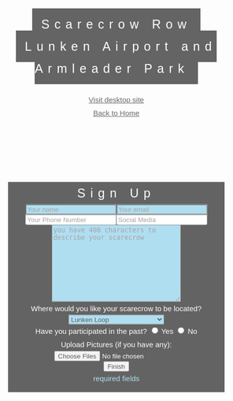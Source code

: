 
<!DOCTYPE html>
<html>
<head>
  <script>
    if (screen.width > 1145) {
    window.location.replace("https://scarecrowrow.github.io/index.md");
}
    var x = "Total Height: " + screen.height;

  </script>
  <title>Scarecrow Row (mobile)</title>
<meta name="viewport" content="width=device-width, initial-scale=1">
<!--
  <script>
    function myFunction() {
    document.getElementById("photoslink").style.color = "yellow";
    }
    function myFunction2() {
    document.getElementById("photoslink").style.color = "white";
    }
  </script>
-->
  <!-- Global site tag (gtag.js) - Google Analytics -->
<script async src="https://www.googletagmanager.com/gtag/js?id=UA-121420262-1"></script>
<script>
  window.dataLayer = window.dataLayer || [];
  function gtag(){dataLayer.push(arguments);}
  gtag('js', new Date());

  gtag('config', 'UA-121420262-1');
</script>

<style>
body, html {
  height: 100%;
  margin: 0;
  font: 400 15px/1.8 "Lato", sans-serif;
  color: #777;
}
* {box-sizing: border-box}
body {font-family: Verdana, sans-serif; margin:0}
.mySlides {display: none}
img {vertical-align: middle;}

/* Slideshow container */
.slideshow-container {
  max-width: 1000px;
  position: relative;
  margin: auto;
}

/* Next & previous buttons */
.prev, .next {
  cursor: pointer;
  position: absolute;
  top: 50%;
  width: auto;
  padding: 16px;
  margin-top: -22px;
  color: white;
  font-weight: bold;
  font-size: 18px;
  transition: 0.6s ease;
  border-radius: 0 3px 3px 0;
  right: 71%;
}
  .prev {
    right: 25%
  }
/* Position the "next button" to the right */
.next {
  right: 25%;
  border-radius: 3px 0 0 3px;
}

/* On hover, add a black background color with a little bit see-through */
.prev:hover, .next:hover {
  background-color: rgba(0,0,0,0.8);
}

/* Caption text */
.text {
  color: #f2f2f2;
  font-size: 15px;
  padding: 8px 12px;
  position: absolute;
  bottom: 8px;
  width: 100%;
  text-align: center;
}

/* Number text (1/3 etc) */
.numbertext {
  color: #f2f2f2;
  font-size: 12px;
  padding: 8px 12px;
  position: absolute;
  top: 0;
}

/* The dots/bullets/indicators */
.dot {
  cursor: pointer;
  height: 15px;
  width: 15px;
  margin: 0 2px;
  background-color: #bbb;
  border-radius: 50%;
  display: inline-block;
  transition: background-color 0.6s ease;
}

.active, .dot:hover {
  background-color: #717171;
}

/* Fading animation */
.fade {
  -webkit-animation-name: fade;
  -webkit-animation-duration: 1.5s;
  animation-name: fade;
  animation-duration: 1.5s;
}

@-webkit-keyframes fade {
  from {opacity: .4} 
  to {opacity: 1}
}

@keyframes fade {
  from {opacity: .4} 
  to {opacity: 1}
}

/* On smaller screens, decrease text size */
@media only screen and (max-width: 300px) {
  .prev, .next,.text {font-size: 11px}
}
.bgimg-1, .bgimg-2, .bgimg-3, .content {
  position: relative;
  opacity: 0.65;
  background-position: center;
  background-repeat: no-repeat;
  background-size: cover;

}
.bgimg-1 {
  background-image: url("https://scarecrowrow.github.io/background.jpg");
  width: 100%;
  height: 70%;
  background-attachment: fixed;
}
  .content {
    background-color: #656565
;
    position: relative;
  }
.caption {
  position: relative;
/*  absolute*/
  left: 0;
  top: 20%;
  width: 100%;
  text-align: center;
  color: #000;
}
  h1 {
  letter-spacing: 5px;
  font: 20px "Lato", sans-serif;
  color: #111;
  }
.caption span.border {
  background-color: #111;
  color: #fff;
  padding: 18px;
  font-size: 25px;
  letter-spacing: 10px;
}
.centered {
    position: absolute;
    top: 255%;
    left: 50%;
    transform: translate(-50%, -50%);
    color: white;
    background-color: #101010;
    padding-left: 2%;
    padding-right: 2%;
    width:100%;
    border-width:2px;
    border-color:white;
    margin: 5px auto;
}
.centered2 {
    position: absolute;
    top: 210%;
    left: 50%;
    transform: translate(-50%, -50%);
    color: white;
    background-color: #101010;
    padding-left: 2%;
    padding-right: 2%;
    width: 100%;
    margin: 5px auto;

}
  .centered3 {
    position: absolute;
    top: 470%;
    left: 50%;
    transform: translate(-50%, -50%);
    color: white;
    background-color: #101010;
    padding-left: 2%;
    padding-right: 2%;
    width: 100%;
    margin: 5px auto;
}
h3 {
  letter-spacing: 5px;
  text-transform: uppercase;
  font: 20px "Lato", sans-serif;
  color: #111;
}
  .masterbox {
    
  }
</style>
</head>
<body>
<script>
  function myfunction()
    var x = document.getElementById("reason")
    alert(x)
</script>
<div class="bgimg-1">
  <div class="caption">
    <span class="border">Scarecrow Row</span><br>
    <span class="border">Lunken Airport and Armleader Park</span><br><br>
    <a href="index.md"><spam class="border">Visit desktop site</spam></a><br><a href="mobile.md"><spam class="border">Back to Home</spam></a>
  <div class=masterbox style="display:flex;flex-direction:row-reverse;">
    <div class="centered" style="display:flex;flex-direction:column;flex-wrap: wrap;"><span style="font-size: 25px; letter-spacing: 10px;">Sign Up</span>
      <form method="POST" name="sign up" action="https://formspree.io/3jbc22@gmail.com">
          <input type="text" name="name" id="name" placeholder="Your name" style="background-color: skyblue;" required><input  style="background-color: skyblue;" type="email" id="email" name="email" placeholder="Your email" required><br>
          <input type="tel" name="Tel" id="Tel" placeholder="Your Phone Number"><input type="text" id="SM" name="SM" placeholder="Social Media"><br>
          <textarea name="comments" id="comments" rows="10" cols="30" placeholder="you have 400 characters to describe your scarecrow" maxlength="400" style="background-color: skyblue;"  required></textarea><br>
        <label>Where would you like your scarecrow to be located?</label>  <br>
        <select name="location" style="background-color: skyblue;"  required>
            <option value="Lunken">Lunken Loop</option>
            <option value="Arm">Armleader Trail</option>
            <option value="Connector">Lunken/Armleader connector</option>
            <option value="Don't Care">Don't Care</option>
          </select><br>
          <label>Have you participated in the past?</label>
          <input type="radio" name="Past_Participation" value="Yes"> Yes
          <input type="radio" name="Past_Participation" value="No"> No<br>
          <label>Upload Pictures (if you have any):</label><br>
          <input type="file" name="images" multiple>
          <br><button type="submit">Finish</button><br>
          <label style="color: skyblue;" >required fields</label>
      </form>
      </div>
    
<!--
      <div class="centered2"><span style="font-size: 25px; letter-spacing: 10px;">Contact</span>
      <form method="POST" name="contact" action="https://formspree.io/3jbc22@gmail.com">
          <input type="text" name="name" style="background-color: skyblue;"  id="name" placeholder="Your name" required><input style="background-color: skyblue;"  type="email" id="email" name="email" placeholder="Your email" required><br>
          <label>Why are you contacting us?</label>
        <select name="reason" id="reason" style="background-color: skyblue;"  required>
            <option value="Select...">Select...</option>
            <option value="Complaint">Complaint</option>
            <option value="Compliment">Compliment</option>
            <option value="Volunteer">Volunteer</option>
            <option value="Remove sign up">Remove your sign up</option>
            <option value="Remove sign up">Other</option>
          </select><br>
          <textarea name="comments" style="background-color: skyblue;"  id="comments" rows="10" cols="30" placeholder="you have 400 characters to elaborate" maxlength="400"></textarea><br>
          <label>Are you a participant?</label>
          <input type="radio" name="Past_Participation" value="Yes"> Yes
          <input type="radio" name="Past_Participation" value="No"> No
          <br><input type="file" name="images" multiple>
          <br><button type="submit">Finish</button><br>
          <label style="color: skyblue;" >required fields</label>
      </form>
      </div>
-->
<!--
    <a href="photos.md">
      <div class="centered3" onMouseover ="myFunction2()" onMouseover="myFunction()" id="photoslink"><span style="font-size: 25px; letter-spacing: 10px;">Photos</span>
        
      </div>
    </a>
    <a href="spread.md"><div class="centered6" onMouseover ="myFunction2()" onMouseover="myFunction()" id="photoslink"><span style="font-size: 25px; letter-spacing: 10px;">Spread the word!</span>
      </div></a>
    </div>
-->
<!--
    <div class="slideshow-container">

    <footer>
<div class="mySlides fade">
  <div class="numbertext">1 / 9</div>
  <img src="1.jpg" style="width:50%">
  
</div>

<div class="mySlides fade">
  <div class="numbertext">2 / 9</div>
  <img src="2.jpg" style="width:50%">
  
</div>

<div class="mySlides fade">
  <div class="numbertext">3 / 9</div>
  <img src="3.jpg" style="width:50%">
  
</div>

<div class="mySlides fade">
  <div class="numbertext">4 / 9</div>
  <img src="4.jpg" style="width:50%">
  
</div>

<div class="mySlides fade">
  <div class="numbertext">5 / 9</div>
  <img src="5.jpg" style="width:50%">
  
</div>

<div class="mySlides fade">
  <div class="numbertext">6 / 9</div>
  <img src="6.jpg" style="width:50%">
  
</div>

<div class="mySlides fade">
  <div class="numbertext">7 / 9</div>
  <img src="7.jpg" style="width:50%">
  
</div>

<div class="mySlides fade">
  <div class="numbertext">8 / 9</div>
  <img src="8.jpg" style="width:50%">
  
</div>

<div class="mySlides fade">
  <div class="numbertext">9 / 9</div>
  <img src="9.jpg" style="width:50%">
  
</div>

<a class="prev" onclick="plusSlides(-1)">&#10094;</a>
<a class="next" onclick="plusSlides(1)">&#10095;</a>

</div>
<br>

<div style="text-align:center">
  <span class="dot" onclick="currentSlide(1)"></span> 
  <span class="dot" onclick="currentSlide(2)"></span> 
  <span class="dot" onclick="currentSlide(3)"></span> 
  <span class="dot" onclick="currentSlide(4)"></span> 
  <span class="dot" onclick="currentSlide(5)"></span> 
  <span class="dot" onclick="currentSlide(6)"></span> 
  <span class="dot" onclick="currentSlide(7)"></span> 
  <span class="dot" onclick="currentSlide(8)"></span> 
  <span class="dot" onclick="currentSlide(9)"></span> 
</div>

<script>
var slideIndex = 1;
showSlides(slideIndex);

function plusSlides(n) {
  showSlides(slideIndex += n);
}

function currentSlide(n) {
  showSlides(slideIndex = n);
}

function showSlides(n) {
  var i;
  var slides = document.getElementsByClassName("mySlides");
  var dots = document.getElementsByClassName("dot");
  if (n > slides.length) {slideIndex = 1}    
  if (n < 1) {slideIndex = slides.length}
  for (i = 0; i < slides.length; i++) {
      slides[i].style.display = "none";  
  }
  for (i = 0; i < dots.length; i++) {
      dots[i].className = dots[i].className.replace(" active", "");
  }
  slides[slideIndex-1].style.display = "block";  
  dots[slideIndex-1].className += " active";
}
</script>
-->
  </div>

</div>

</body>
</html>